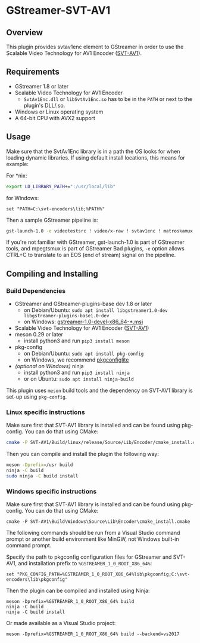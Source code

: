 # GStreamer-SVT-AV1

## Overview

This plugin provides svtav1enc element to GStreamer in order to use the Scalable Video Technology for AV1 Encoder ([SVT-AV1](https://github.com/OpenVisualCloud/SVT-AV1)).

## Requirements

* GStreamer 1.8 or later
* Scalable Video Technology for AV1 Encoder
  * `SvtAv1Enc.dll` or `libSvtAv1Enc.so` has to be in the `PATH` or next to the plugin's DLL/.so.
* Windows or Linux operating system
* A 64-bit CPU with AVX2 support

## Usage

Make sure that the SvtAv1Enc library is in a path the OS looks for when loading dynamic libraries. If using default install locations, this means for example:

For *nix:

``` bash
export LD_LIBRARY_PATH+=":/usr/local/lib"
```

for Windows:

``` batch
set "PATH=C:\svt-encoders\lib;%PATH%"
```

Then a sample GStreamer pipeline is:

``` bash
gst-launch-1.0 -e videotestsrc ! video/x-raw ! svtav1enc ! matroskamux ! filesink location=out.mkv
```

If you're not familiar with GStreamer, gst-launch-1.0 is part of GStreamer tools, and mpegtsmux is part of GStreamer Bad plugins, `-e` option allows CTRL+C to translate to an EOS (end of stream) signal on the pipeline.

## Compiling and Installing

### Build Dependencies

* GStreamer and GStreamer-plugins-base dev 1.8 or later
  * on Debian/Ubuntu: `sudo apt install libgstreamer1.0-dev libgstreamer-plugins-base1.0-dev`
  * on Windows: [gstreamer-1.0-devel-x86_64-*.msi](https://gstreamer.freedesktop.org/data/pkg/windows/)
* Scalable Video Technology for AV1 Encoder ([SVT-AV1](https://github.com/OpenVisualCloud/SVT-AV1))
* meson 0.29 or later
  * install python3 and run `pip3 install meson`
* pkg-config
  * on Debian/Ubuntu: `sudo apt install pkg-config`
  * on Windows, we recommend [pkgconfiglite](https://sourceforge.net/projects/pkgconfiglite/)
* *(optional on Windows)* ninja
  * install python3 and run `pip3 install ninja`
  * or on Ubuntu: `sudo apt install ninja-build`

This plugin uses `meson` build tools and the dependency on SVT-AV1 library is set-up using `pkg-config`.

### Linux specific instructions

Make sure first that SVT-AV1 library is installed and can be found using pkg-config. You can do that using CMake:

``` bash
cmake -P SVT-AV1/Build/linux/release/Source/Lib/Encoder/cmake_install.cmake
```

Then you can compile and install the plugin the following way:

``` bash
meson -Dprefix=/usr build
ninja -C build
sudo ninja -C build install
```

### Windows specific instructions

Make sure first that SVT-AV1 library is installed and can be found using pkg-config. You can do that using CMake:

``` batch
cmake -P SVT-AV1\Build\Windows\Source\Lib\Encoder\cmake_install.cmake
```

The following commands should be run from a Visual Studio command prompt or another build environment like MinGW, not Windows built-in command prompt.

Specify the path to pkgconfig configuration files for GStreamer and SVT-AV1, and installation prefix to `%GSTREAMER_1_0_ROOT_X86_64%`:

``` batch
set "PKG_CONFIG_PATH=%GSTREAMER_1_0_ROOT_X86_64%lib\pkgconfig;C:\svt-encoders\lib\pkgconfig"
```

Then the plugin can be compiled and installed using Ninja:

``` batch
meson -Dprefix=%GSTREAMER_1_0_ROOT_X86_64% build
ninja -C build
ninja -C build install
```

Or made available as a Visual Studio project:

``` batch
meson -Dprefix=%GSTREAMER_1_0_ROOT_X86_64% build --backend=vs2017
```
